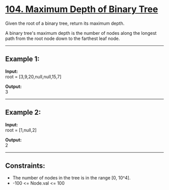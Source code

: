 # [104. Maximum Depth of Binary Tree](https://leetcode.com/problems/maximum-depth-of-binary-tree/description/)

Given the root of a binary tree, return its maximum depth.  

A binary tree's maximum depth is the number of nodes along the longest path from the root node down to the farthest leaf node.

---

## Example 1:

**Input:**  
root = [3,9,20,null,null,15,7]  

**Output:**  
3  

---

## Example 2:

**Input:**  
root = [1,null,2]  

**Output:**  
2  

---

## Constraints:

- The number of nodes in the tree is in the range [0, 10^4].  
- -100 <= Node.val <= 100  

